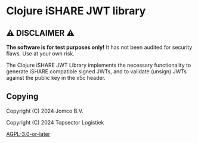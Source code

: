 <!--
SPDX-FileCopyrightText: 2024 Jomco B.V.
SPDX-FileCopyrightText: 2024 Topsector Logistiek
SPDX-FileContributor: Joost Diepenmaat <joost@jomco.nl>
SPDX-FileContributor: Remco van 't Veer <remco@jomco.nl>

SPDX-License-Identifier: AGPL-3.0-or-later
-->

# Clojure iSHARE JWT library

## ⚠ DISCLAIMER ⚠

**The software is for test purposes only!**  It has not been audited
for security flaws.  Use at your own risk.

The Clojure iSHARE JWT Library implements the necessary functionality
to generate iSHARE compatible signed JWTs, and to validate (unsign)
JWTs against the public key in the x5c header.

## Copying

Copyright (C) 2024 Jomco B.V.

Copyright (C) 2024 Topsector Logistiek

[AGPL-3.0-or-later](LICENSES/AGPL-3.0-or-later.txt)
